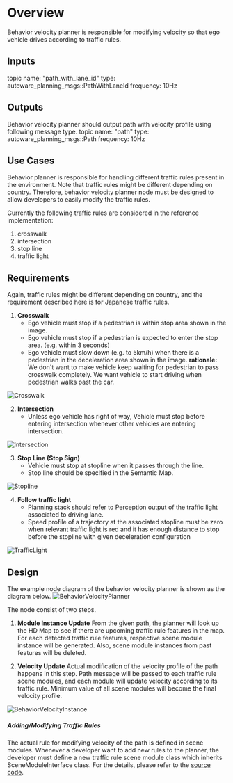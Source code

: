 
# Overview
Behavior velocity planner is responsible for modifying velocity so that ego vehicle drives according to traffic rules.

## Inputs
topic name:  "path_with_lane_id"
type: autoware_planning_msgs::PathWithLaneId
frequency: 10Hz

## Outputs
Behavior velocity planner should output path with velocity profile using following message type.
topic name:  "path"
type: autoware_planning_msgs::Path
frequency: 10Hz

## Use Cases
Behavior planner is responsible for handling different traffic rules present in the environment.
Note that traffic rules might be different depending on country. Therefore, behavior velocity planner node must be designed to allow developers to easily modify the traffic rules.

Currently the following traffic rules are considered in the reference implementation:
1. crosswalk
2. intersection
3. stop line
4. traffic light

## Requirements
Again, traffic rules might be different depending on country, and the requirement described here is for Japanese traffic rules.

1. **Crosswalk**
   * Ego vehicle must stop if a pedestrian is within stop area shown in the image.
   * Ego vehicle must stop if a pedestrian is expected to enter the stop area. (e.g. within 3 seconds)
   * Ego vehicle must slow down (e.g. to 5km/h) when there is a pedestrian in the deceleration area shown in the image.
  **rationale:** We don't want to make vehicle keep waiting for pedestrian to pass crosswalk completely. We want vehicle to start driving when pedestrian walks past the car.

![Crosswalk](image/Crosswalk.png)

2. **Intersection**
   * Unless ego vehicle has right of way, Vehicle must stop before entering intersection whenever other vehicles are entering intersection.

![Intersection](image/Intersection.png)

3. **Stop Line (Stop Sign)**
   * Vehicle must stop at stopline when it passes through the line.
   * Stop line should be specified in the Semantic Map.

![Stopline](image/Stopline.png)

4. **Follow traffic light**
   * Planning stack should refer to Perception output of the traffic light associated to driving lane.
   * Speed profile of a trajectory at the associated stopline must be zero when relevant traffic light is red and it has enough distance to stop before the stopline with given deceleration configuration

![TrafficLight](image/TrafficLight.png)

## Design
The example node diagram of the behavior velocity planner is shown as the diagram below.
![BehaviorVelocityPlanner](image/BehaviorVelocityPlanner.svg)

The node consist of two steps.
1. **Module Instance Update** From the given path, the planner will look up the HD Map to see if there are upcoming traffic rule features in the map. For each detected traffic rule features, respective scene module instance will be generated. Also, scene module instances from past features will be deleted. 

2. **Velocity Update** Actual modification of the velocity profile of the path happens in this step. Path message will be passed to each traffic rule scene modules, and each module will update velocity according to its traffic rule. Minimum value of all scene modules will become the final velocity profile.

![BehaviorVelocityInstance](image/BehaviorVelocityInstance.png)

##### Adding/Modifying Traffic Rules
The actual rule for modifying velocity of the path is defined in scene modules.
Whenever a developer want to add new rules to the planner, the developer must define a new traffic rule scene module class which inherits SceneModuleInterface class. For the details, please refer to the [source code](/src/planning/scenario_planning/lane_driving/behavior_planning/behavior_velocity_planner).
